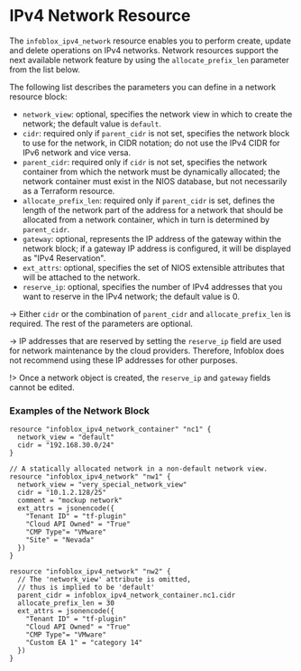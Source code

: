 # IPv4 Network Resource

The `infoblox_ipv4_network` resource enables you to perform create, update and delete operations
on IPv4 networks. Network resources support the next available network feature by using
the `allocate_prefix_len` parameter from the list below.

The following list describes the parameters you can define in a network resource block:

* `network_view`: optional, specifies the network view in which to create the network; the default value is `default`.
* `cidr`: required only if `parent_cidr` is not set, specifies the network block to use for the network, in CIDR notation; do not use the IPv4 CIDR for IPv6 network and vice versa.
* `parent_cidr`: required only if `cidr` is not set, specifies the network container from which the network must be dynamically allocated; the network container must exist in the NIOS database, but not necessarily as a Terraform resource.
* `allocate_prefix_len`: required only if `parent_cidr` is set, defines the length of the network part of the address for a network that should be allocated from a network container, which in turn is determined by `parent_cidr`.
* `gateway`: optional, represents the IP address of the gateway within the network block; if a gateway IP address is configured, it will be displayed as "IPv4 Reservation".
* `ext_attrs`: optional, specifies the set of NIOS extensible attributes that will be attached to the network.
* `reserve_ip`: optional, specifies the number of IPv4 addresses that you want to reserve in the IPv4 network; the default value is 0.

-> Either `cidr` or the combination of `parent_cidr` and `allocate_prefix_len` is required. The rest of the parameters are optional.

-> IP addresses that are reserved by setting the `reserve_ip` field are used for network maintenance by the cloud providers. Therefore, Infoblox does not recommend using these IP addresses for other purposes.

!> Once a network object is created, the `reserve_ip` and `gateway` fields cannot be edited.

### Examples of the Network Block

```hcl
resource "infoblox_ipv4_network_container" "nc1" {
  network_view = "default"
  cidr = "192.168.30.0/24"
}

// A statically allocated network in a non-default network view.
resource "infoblox_ipv4_network" "nw1" {
  network_view = "very_special_network_view"
  cidr = "10.1.2.128/25"
  comment = "mockup network"
  ext_attrs = jsonencode({
    "Tenant ID" = "tf-plugin"
    "Cloud API Owned" = "True"
    "CMP Type"= "VMware"
    "Site" = "Nevada"
  })
}

resource "infoblox_ipv4_network" "nw2" {
  // The 'network_view' attribute is omitted,
  // thus is implied to be 'default'
  parent_cidr = infoblox_ipv4_network_container.nc1.cidr
  allocate_prefix_len = 30
  ext_attrs = jsonencode({
    "Tenant ID" = "tf-plugin"
    "Cloud API Owned" = "True"
    "CMP Type"= "VMware"
    "Custom EA 1" = "category 14"
  })
}
```
